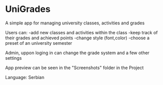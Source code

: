 # UniGrades

A simple app for managing university classes, activities and grades

Users can:
-add new classes and activities within the class
-keep track of their grades and achieved points
-change style (font,color)
-choose a preset of an university semester

Admin, uppon loging in can change the grade system and a few other settings


App preview can be seen in the "Screenshots" folder in the Project

Language: Serbian
